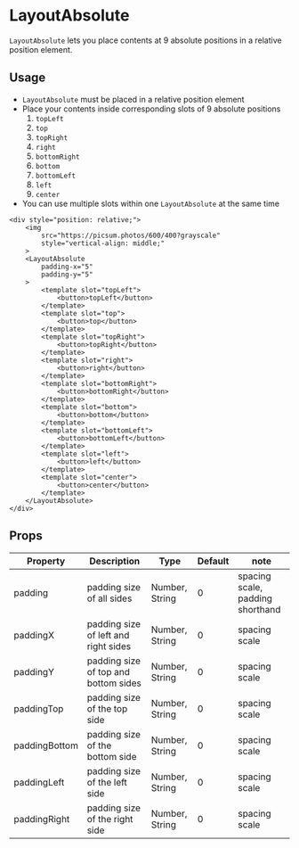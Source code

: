 # LayoutAbsolute

`LayoutAbsolute` lets you place contents at 9 absolute positions in a relative position element. 

<Doc-LayoutAbsoluteDoc />

## Usage

- `LayoutAbsolute` must be placed in a relative position element
- Place your contents inside corresponding slots of 9 absolute positions
  1. `topLeft`
  1. `top`
  1. `topRight`
  1. `right`
  1. `bottomRight`
  1. `bottom`
  1. `bottomLeft`
  1. `left`
  1. `center`
- You can use multiple slots within one `LayoutAbsolute` at the same time

```vue live
<div style="position: relative;">
	<img
		src="https://picsum.photos/600/400?grayscale"
		style="vertical-align: middle;"
	>
	<LayoutAbsolute
        padding-x="5"
        padding-y="5"
    >
		<template slot="topLeft">
			<button>topLeft</button>
		</template>
		<template slot="top">
			<button>top</button>
		</template>
		<template slot="topRight">
			<button>topRight</button>
		</template>
		<template slot="right">
			<button>right</button>
		</template>
		<template slot="bottomRight">
			<button>bottomRight</button>
		</template>
		<template slot="bottom">
			<button>bottom</button>
		</template>
		<template slot="bottomLeft">
			<button>bottomLeft</button>
		</template>
		<template slot="left">
			<button>left</button>
		</template>
		<template slot="center">
			<button>center</button>
		</template>
	</LayoutAbsolute>
</div>
```

## Props
| Property | Description | Type | Default | note |
| --- | --- | --- | --- | --- |
| padding | padding size of all sides | Number, String | 0 | spacing scale, padding shorthand |
| paddingX | padding size of left and right sides | Number, String | 0 | spacing scale |
| paddingY | padding size of top and bottom sides | Number, String | 0 | spacing scale |
| paddingTop | padding size of the top side | Number, String | 0 | spacing scale |
| paddingBottom | padding size of the bottom side | Number, String | 0 | spacing scale |
| paddingLeft | padding size of the left side | Number, String | 0 | spacing scale |
| paddingRight | padding size of the right side | Number, String | 0 | spacing scale |
